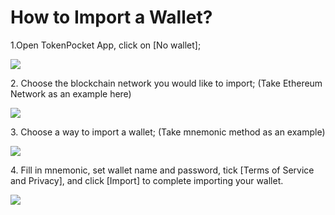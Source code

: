 # How to Import a Wallet?

1.Open TokenPocket App, click on \[No wallet];

![](../.gitbook/assets/dao-ru-1.jpg)

2\. Choose the blockchain network you would like to import; (Take Ethereum Network as an example here)

![](../.gitbook/assets/chuang-jian-2.png)

3\. Choose a way to import a wallet; (Take mnemonic method as an example)

![](../.gitbook/assets/dao-ru-2.jpg)

4\. Fill in mnemonic, set wallet name and password, tick \[Terms of Service and Privacy], and click \[Import] to complete importing your wallet.

![](../.gitbook/assets/dao-ru-3.jpg)



